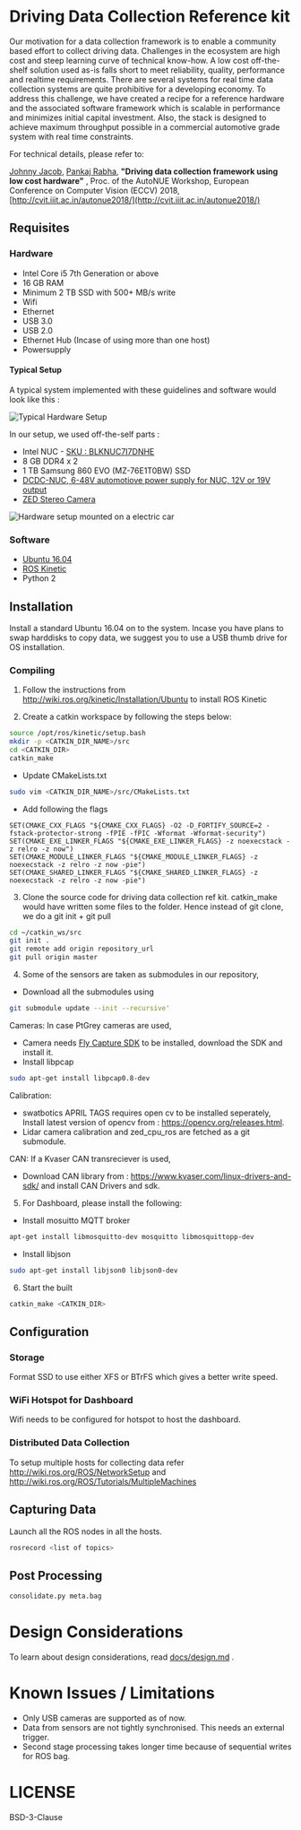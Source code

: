 # Driving Data Collection Reference kit

Our motivation for a data collection framework is to enable a community based effort to collect driving data. Challenges in the ecosystem are high cost and steep learning curve of technical know-how. A low cost off-the-shelf solution used as-is falls short to meet reliability, quality, performance and realtime requirements. There are several systems for real time data collection systems are quite prohibitive for a developing economy. To address this challenge, we have created a recipe for a reference hardware and the associated software framework which is scalable in performance and minimizes initial capital investment. Also, the stack is designed to achieve maximum throughput possible in a commercial automotive grade system with real time constraints.

For technical details, please refer to:

[Johnny Jacob](http://orcid.org/0000-0002-4621-4237), [Pankaj Rabha](http://orcid.org/0000-0003-4477-0464), **"Driving data collection framework using low cost hardware"** , Proc. of the AutoNUE Workshop, European Conference on Computer Vision (ECCV) 2018, [http://cvit.iiit.ac.in/autonue2018/](http://cvit.iiit.ac.in/autonue2018/) 

## Requisites

### Hardware

- Intel Core i5 7th Generation or above 
- 16 GB RAM
- Minimum 2 TB SSD with 500+ MB/s write
- Wifi
- Ethernet
- USB 3.0 
- USB 2.0
- Ethernet Hub (Incase of using more than one host)
- Powersupply

#### Typical Setup

A typical system implemented with these guidelines and software would look like this :

![Typical Hardware Setup](https://github.com/intel/driving-data-collection-reference-kit/blob/master/docs/images/typical-hardware.png)

In our setup, we used off-the-self parts :
- Intel NUC - [SKU : BLKNUC7I7DNHE](https://www.mouser.in/ProductDetail/Intel/BLKNUC7i7DNHE)
- 8 GB DDR4 x 2
- 1 TB Samsung 860 EVO (MZ-76E1T0BW) SSD
- [DCDC-NUC, 6-48V automotiove power supply for NUC, 12V or 19V output](http://www.mini-box.com/DCDC-NUC)
- [ZED Stereo Camera](https://www.stereolabs.com/zed/)

![Hardware setup mounted on a electric car](https://github.com/intel/driving-data-collection-reference-kit/blob/master/docs/images/hardware-on-a-car.png)

### Software

- [Ubuntu 16.04](http://releases.ubuntu.com/16.04/)
- [ROS Kinetic](http://wiki.ros.org/kinetic)
- Python 2

## Installation

Install a standard Ubuntu 16.04 on to the system. Incase you have plans to swap harddisks to copy data, we suggest you to use a USB thumb drive for OS installation.

### Compiling

1. Follow the instructions from  http://wiki.ros.org/kinetic/Installation/Ubuntu to install ROS Kinetic

2. Create a catkin workspace by following the steps below:
```bash
source /opt/ros/kinetic/setup.bash
mkdir -p <CATKIN_DIR_NAME>/src
cd <CATKIN_DIR>
catkin_make
```
- Update CMakeLists.txt
```bash
sudo vim <CATKIN_DIR_NAME>/src/CMakeLists.txt
```
- Add following the flags 
```make
SET(CMAKE_CXX_FLAGS "${CMAKE_CXX_FLAGS} -O2 -D_FORTIFY_SOURCE=2 -fstack-protector-strong -fPIE -fPIC -Wformat -Wformat-security")
SET(CMAKE_EXE_LINKER_FLAGS "${CMAKE_EXE_LINKER_FLAGS} -z noexecstack -z relro -z now") 
SET(CMAKE_MODULE_LINKER_FLAGS "${CMAKE_MODULE_LINKER_FLAGS} -z noexecstack -z relro -z now -pie")
SET(CMAKE_SHARED_LINKER_FLAGS "${CMAKE_SHARED_LINKER_FLAGS} -z noexecstack -z relro -z now -pie")
```
3. Clone the source code for driving data collection ref kit.
catkin_make would have written some files to the folder. Hence instead of git clone, we do a git init + git pull 
```bash
cd ~/catkin_ws/src
git init . 
git remote add origin repository_url
git pull origin master
```
4. Some of the sensors are taken as submodules in our repository,
- Download all the submodules using 
```bash
git submodule update --init --recursive'
```
Cameras:
In case PtGrey cameras are used,
- Camera needs [Fly Capture SDK](https://www.ptgrey.com/flycapture-sdk) to be installed, download the SDK and install it.
- Install libpcap
```bash
sudo apt-get install libpcap0.8-dev
```
Calibration:
- swatbotics APRIL TAGS requires open cv to be installed seperately, Install latest version of opencv from : https://opencv.org/releases.html.
- Lidar camera calibration and zed_cpu_ros are fetched as a git submodule.

CAN:
If a Kvaser CAN transreciever is used,
- Download CAN library from : https://www.kvaser.com/linux-drivers-and-sdk/ and install CAN Drivers and sdk.

5. For Dashboard, please install the following:
- Install mosuitto MQTT broker
```bash
apt-get install libmosquitto-dev mosquitto libmosquittopp-dev 
```
- Install libjson
```bash
sudo apt-get install libjson0 libjson0-dev
```
6. Start the built
```bash
catkin_make <CATKIN_DIR>
```

## Configuration
### Storage

Format SSD to use either XFS or BTrFS which gives a better write speed.

### WiFi Hotspot for Dashboard

Wifi needs to be configured for hotspot to host the dashboard.

### Distributed Data Collection

To setup multiple hosts for collecting data refer http://wiki.ros.org/ROS/NetworkSetup and  http://wiki.ros.org/ROS/Tutorials/MultipleMachines 

## Capturing Data

Launch all the ROS nodes in all the hosts.
```bash
rosrecord <list of topics>
```
## Post Processing

```bash
consolidate.py meta.bag
```

# Design Considerations

To learn about design considerations, read [docs/design.md](docs/design.md) . 




# Known Issues / Limitations
- Only USB cameras are supported as of now.
- Data from sensors are not tightly synchronised. This needs an external trigger.
- Second stage processing takes longer time because of sequential writes for ROS bag. 

# LICENSE

BSD-3-Clause

